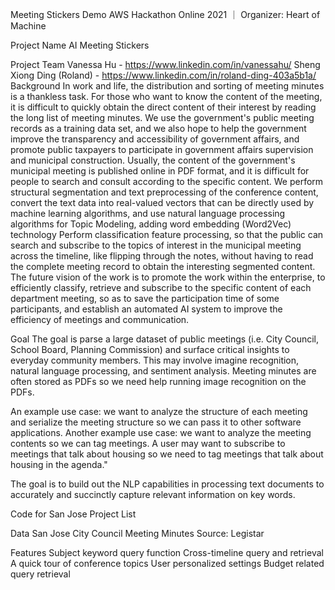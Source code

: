 Meeting Stickers Demo
AWS Hackathon Online 2021 ｜ Organizer: Heart of Machine

Project Name
AI Meeting Stickers

Project Team
Vanessa Hu - https://www.linkedin.com/in/vanessahu/
Sheng Xiong Ding (Roland) - https://www.linkedin.com/in/roland-ding-403a5b1a/
Background
In work and life, the distribution and sorting of meeting minutes is a thankless task. For those who want to know the content of the meeting, it is difficult to quickly obtain the direct content of their interest by reading the long list of meeting minutes. We use the government's public meeting records as a training data set, and we also hope to help the government improve the transparency and accessibility of government affairs, and promote public taxpayers to participate in government affairs supervision and municipal construction. Usually, the content of the government's municipal meeting is published online in PDF format, and it is difficult for people to search and consult according to the specific content. We perform structural segmentation and text preprocessing of the conference content, convert the text data into real-valued vectors that can be directly used by machine learning algorithms, and use natural language processing algorithms for Topic Modeling, adding word embedding (Word2Vec) technology Perform classification feature processing, so that the public can search and subscribe to the topics of interest in the municipal meeting across the timeline, like flipping through the notes, without having to read the complete meeting record to obtain the interesting segmented content. The future vision of the work is to promote the work within the enterprise, to efficiently classify, retrieve and subscribe to the specific content of each department meeting, so as to save the participation time of some participants, and establish an automated AI system to improve the efficiency of meetings and communication.

Goal
The goal is parse a large dataset of public meetings (i.e. City Council, School Board, Planning Commission) and surface critical insights to everyday community members. This may involve imagine recognition, natural language processing, and sentiment analysis. Meeting minutes are often stored as PDFs so we need help running image recognition on the PDFs.

An example use case: we want to analyze the structure of each meeting and serialize the meeting structure so we can pass it to other software applications. Another example use case: we want to analyze the meeting contents so we can tag meetings. A user may want to subscribe to meetings that talk about housing so we need to tag meetings that talk about housing in the agenda."

The goal is to build out the NLP capabilities in processing text documents to accurately and succinctly capture relevant information on key words.

Code for San Jose Project List

Data
San Jose City Council Meeting Minutes Source: Legistar

Features
Subject keyword query function
Cross-timeline query and retrieval
A quick tour of conference topics
User personalized settings
Budget related query retrieval
